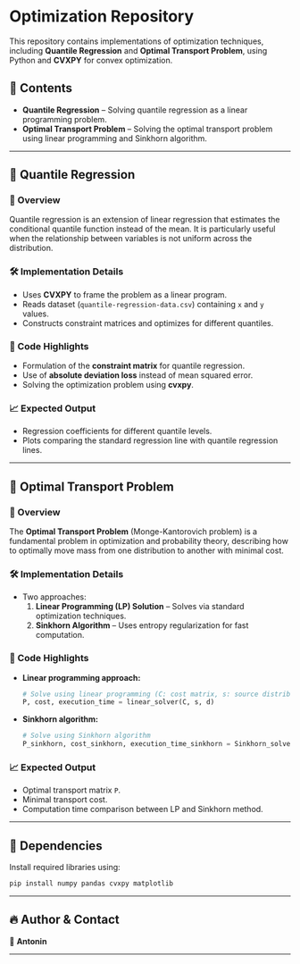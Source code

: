 # Optimization Repository

This repository contains implementations of optimization techniques, including **Quantile Regression** and **Optimal Transport Problem**, using Python and **CVXPY** for convex optimization.

## 📂 Contents

- **Quantile Regression** – Solving quantile regression as a linear programming problem.
- **Optimal Transport Problem** – Solving the optimal transport problem using linear programming and Sinkhorn algorithm.

---

## 🚀 Quantile Regression

### 📌 Overview
Quantile regression is an extension of linear regression that estimates the conditional quantile function instead of the mean. It is particularly useful when the relationship between variables is not uniform across the distribution.

### 🛠️ Implementation Details
- Uses **CVXPY** to frame the problem as a linear program.
- Reads dataset (`quantile-regression-data.csv`) containing `x` and `y` values.
- Constructs constraint matrices and optimizes for different quantiles.

### 📜 Code Highlights
- Formulation of the **constraint matrix** for quantile regression.
- Use of **absolute deviation loss** instead of mean squared error.
- Solving the optimization problem using **cvxpy**.

### 📈 Expected Output
- Regression coefficients for different quantile levels.
- Plots comparing the standard regression line with quantile regression lines.

---

## 🚀 Optimal Transport Problem

### 📌 Overview
The **Optimal Transport Problem** (Monge-Kantorovich problem) is a fundamental problem in optimization and probability theory, describing how to optimally move mass from one distribution to another with minimal cost.

### 🛠️ Implementation Details
- Two approaches:
  1. **Linear Programming (LP) Solution** – Solves via standard optimization techniques.
  2. **Sinkhorn Algorithm** – Uses entropy regularization for fast computation.

### 📜 Code Highlights
- **Linear programming approach:**
  ```python
  # Solve using linear programming (C: cost matrix, s: source distribution, d: target distribution)
  P, cost, execution_time = linear_solver(C, s, d)
  ```
- **Sinkhorn algorithm:**
  ```python
  # Solve using Sinkhorn algorithm
  P_sinkhorn, cost_sinkhorn, execution_time_sinkhorn = Sinkhorn_solver(C, s, d, epsilon=0.1, accuracy=0.01)
  ```
  
### 📈 Expected Output
- Optimal transport matrix `P`.
- Minimal transport cost.
- Computation time comparison between LP and Sinkhorn method.

---

## 📌 Dependencies

Install required libraries using:

```bash
pip install numpy pandas cvxpy matplotlib
```

---

## 🔥 Author & Contact
👤 **Antonin**  

---

